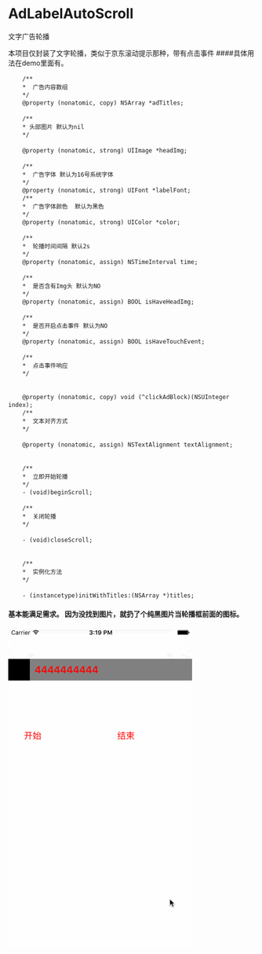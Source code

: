 # AdLabelAutoScroll
文字广告轮播

本项目仅封装了文字轮播，类似于京东滚动提示那种，带有点击事件
####具体用法在demo里面有。

        /**
        *  广告内容数组
        */
        @property (nonatomic, copy) NSArray *adTitles;

        /**
        * 头部图片 默认为nil
        */

        @property (nonatomic, strong) UIImage *headImg;

        /**
        *  广告字体 默认为16号系统字体
        */
        @property (nonatomic, strong) UIFont *labelFont;
        /**
        *  广告字体颜色  默认为黑色
        */
        @property (nonatomic, strong) UIColor *color;

        /**
        *  轮播时间间隔 默认2s
        */
        @property (nonatomic, assign) NSTimeInterval time;

        /**
        *  是否含有Img头 默认为NO
        */
        @property (nonatomic, assign) BOOL isHaveHeadImg;

        /**
        *  是否开启点击事件 默认为NO
        */
        @property (nonatomic, assign) BOOL isHaveTouchEvent;

        /**
        *  点击事件响应
        */


        @property (nonatomic, copy) void (^clickAdBlock)(NSUInteger index);
        /**
        *  文本对齐方式
        */

        @property (nonatomic, assign) NSTextAlignment textAlignment;


        /**
        *  立即开始轮播
        */
        - (void)beginScroll;

        /**
        *  关闭轮播
        */

        - (void)closeScroll;


        /**
        *  实例化方法
        */

        - (instancetype)initWithTitles:(NSArray *)titles;

#### 基本能满足需求。 因为没找到图片，就扔了个纯黑图片当轮播框前面的图标。



![image](https://github.com/HRongChen/AdLabelAutoScroll/blob/master/AutoAdLabelScroll/Page.gif)

